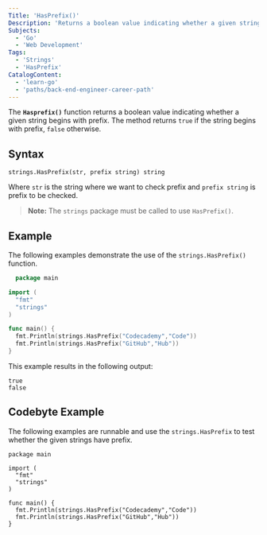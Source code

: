 ```yaml
---
Title: 'HasPrefix()'
Description: 'Returns a boolean value indicating whether a given string begins with prefix.'
Subjects:
  - 'Go'
  - 'Web Development'
Tags:
  - 'Strings'
  - 'HasPrefix'
CatalogContent:
  - 'learn-go'
  - 'paths/back-end-engineer-career-path'
---
```


The **`Hasprefix()`** function returns a boolean value indicating whether a given string begins with prefix. The method returns `true` if the string begins with prefix, `false` otherwise.

## Syntax

```pseudo
strings.HasPrefix(str, prefix string) string
```

Where `str` is the string where we want to check prefix and `prefix string` is prefix to be checked.

> **Note:** The `strings` package must be called to use `HasPrefix()`.

## Example

The following examples demonstrate the use of the `strings.HasPrefix()` function.

```go
  package main

import (
  "fmt"
  "strings"
)

func main() {
  fmt.Println(strings.HasPrefix("Codecademy","Code"))
  fmt.Println(strings.HasPrefix("GitHub","Hub"))
}
```

This example results in the following output:

```shell
true
false
```

## Codebyte Example

The following examples are runnable and use the `strings.HasPrefix` to test whether the given strings have prefix.

```codebyte/golang
package main

import (
  "fmt"
  "strings"
)

func main() {
  fmt.Println(strings.HasPrefix("Codecademy","Code"))
  fmt.Println(strings.HasPrefix("GitHub","Hub"))
}
```
